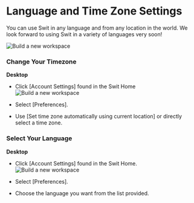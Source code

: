 # Language and Time Zone Settings

 You can use Swit in any language and from any location in the world. We look forward to using Swit in a variety of languages very soon!

 ![Build a new workspace](https://files.swit.io/help_image/FB_AC6_Preference.png)   
 ### Change Your Timezone



**Desktop** 

* Click [Account Settings] found in the Swit Home ![Build a new workspace](https://files.swit.io/help_image/FB_AC5_acoountProfile.png) 


* Select [Preferences].


* Use [Set time zone automatically using current location] or directly select a time zone.
    
 ### Select Your Language



**Desktop** 

* Click [Account Settings] found in the Swit Home. ![Build a new workspace](https://files.swit.io/help_image/FB_AC5_acoountProfile.png) 


* Select [Preferences].


* Choose the language you want from the list provided.
  